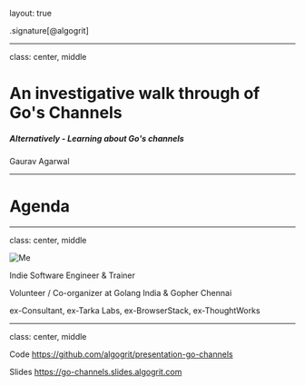 layout: true

.signature[@algogrit]

---

class: center, middle

# An investigative walk through of Go's Channels

##### Alternatively - Learning about Go's channels

Gaurav Agarwal

---

# Agenda

---

class: center, middle

![Me](assets/images/me.png)

Indie Software Engineer & Trainer

Volunteer / Co-organizer at Golang India & Gopher Chennai

ex-Consultant, ex-Tarka Labs, ex-BrowserStack, ex-ThoughtWorks

---

class: center, middle

Code
https://github.com/algogrit/presentation-go-channels

Slides
https://go-channels.slides.algogrit.com
